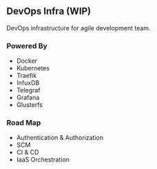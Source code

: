 ## DevOps Infra (WIP)
DevOps infrastructure for agile development team.

### Powered By
* Docker
* Kubernetes
* Traefik
* InfuxDB
* Telegraf
* Grafana
* Glusterfs

### Road Map
* Authentication & Authorization
* SCM
* CI & CD
* IaaS Orchestration
